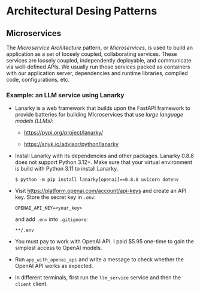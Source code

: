 # Architectural Desing Patterns

## Microservices

The *Microservice Architecture* pattern, or *Microservices*, is used to build 
an application as a set of loosely coupled, collaborating services.
These services are loosely coupled, independently deployable, and communicate via well-defined APIs.
We usually run those services packed as containers with our application server, 
dependencies and runtime libraries, compiled code, configurations, etc.

### Example: an LLM service using Lanarky

- Lanarky is a web framework that builds upon the FastAPI framework 
to provide batteries for building Microservices that use *large language models (LLMs)*:

  - https://pypi.org/project/lanarky/
  
  - https://snyk.io/advisor/python/lanarky


- Install Lanarky with its dependencies and other packages.
  Lanarky 0.8.8 does not support Python 3.12+. 
  Make sure that your virtual environment is build with Python 3.11 to install Lanarky.

  ```unix
  $ python -m pip install lanarky[openai]==0.8.8 uvicorn dotenv
  ```

- Visit https://platform.openai.com/account/api-keys and create an API key. 
  Store the secret key in `.env`:

  ```env
  OPENAI_API_KEY=<your_key>
  ```

  and add `.env` into `.gitignore`:

  ```
  **/.env
  ```

- You must pay to work with OpenAI API. 
I paid $5.95 one-time to gain the simplest access to OpenAI models.


- Run `app_with_openai_api` and write a message to check whether the OpenAI API works as expected.


- In different terminals, first run the `llm_service` service and then the `client` client.